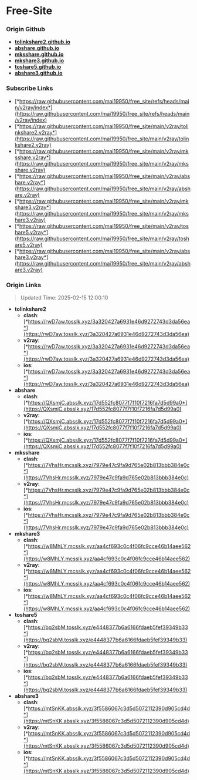 # Free-Site

### Origin Github

- [**tolinkshare2.github.io**](https://github.com/tolinkshare2/tolinkshare2.github.io)
- [**abshare.github.io**](https://github.com/abshare/abshare.github.io)
- [**mksshare.github.io**](https://github.com/mksshare/mksshare.github.io)
- [**mkshare3.github.io**](https://github.com/mkshare3/mkshare3.github.io)
- [**toshare5.github.io**](https://github.com/toshare5/toshare5.github.io)
- [**abshare3.github.io**](https://github.com/abshare3/abshare3.github.io)

### Subscribe Links

- [*https://raw.githubusercontent.com/mai19950/free_site/refs/heads/main/v2ray/index*](https://raw.githubusercontent.com/mai19950/free_site/refs/heads/main/v2ray/index)
- [*https://raw.githubusercontent.com/mai19950/free_site/main/v2ray/tolinkshare2.v2ray*](https://raw.githubusercontent.com/mai19950/free_site/main/v2ray/tolinkshare2.v2ray)
- [*https://raw.githubusercontent.com/mai19950/free_site/main/v2ray/mksshare.v2ray*](https://raw.githubusercontent.com/mai19950/free_site/main/v2ray/mksshare.v2ray)
- [*https://raw.githubusercontent.com/mai19950/free_site/main/v2ray/abshare.v2ray*](https://raw.githubusercontent.com/mai19950/free_site/main/v2ray/abshare.v2ray)
- [*https://raw.githubusercontent.com/mai19950/free_site/main/v2ray/mkshare3.v2ray*](https://raw.githubusercontent.com/mai19950/free_site/main/v2ray/mkshare3.v2ray)
- [*https://raw.githubusercontent.com/mai19950/free_site/main/v2ray/toshare5.v2ray*](https://raw.githubusercontent.com/mai19950/free_site/main/v2ray/toshare5.v2ray)
- [*https://raw.githubusercontent.com/mai19950/free_site/main/v2ray/abshare3.v2ray*](https://raw.githubusercontent.com/mai19950/free_site/main/v2ray/abshare3.v2ray)

### Origin Links

> Updated Time: 2025-02-15 12:00:10

- **tolinkshare2**
  - **clash**: [*https://rwD7aw.tosslk.xyz/3a320427a6931e46d9272743d3da56ea*](https://rwD7aw.tosslk.xyz/3a320427a6931e46d9272743d3da56ea)
  - **v2ray**: [*https://rwD7aw.tosslk.xyz/3a320427a6931e46d9272743d3da56ea*](https://rwD7aw.tosslk.xyz/3a320427a6931e46d9272743d3da56ea)
  - **ios**: [*https://rwD7aw.tosslk.xyz/3a320427a6931e46d9272743d3da56ea*](https://rwD7aw.tosslk.xyz/3a320427a6931e46d9272743d3da56ea)
- **abshare**
  - **clash**: [*https://QXsmjC.absslk.xyz/17d552fc8077f7f10f7216fa7d5d99a0*](https://QXsmjC.absslk.xyz/17d552fc8077f7f10f7216fa7d5d99a0)
  - **v2ray**: [*https://QXsmjC.absslk.xyz/17d552fc8077f7f10f7216fa7d5d99a0*](https://QXsmjC.absslk.xyz/17d552fc8077f7f10f7216fa7d5d99a0)
  - **ios**: [*https://QXsmjC.absslk.xyz/17d552fc8077f7f10f7216fa7d5d99a0*](https://QXsmjC.absslk.xyz/17d552fc8077f7f10f7216fa7d5d99a0)
- **mksshare**
  - **clash**: [*https://7VhsHr.mcsslk.xyz/7979e47c9fa9d765e02b813bbb384e0c*](https://7VhsHr.mcsslk.xyz/7979e47c9fa9d765e02b813bbb384e0c)
  - **v2ray**: [*https://7VhsHr.mcsslk.xyz/7979e47c9fa9d765e02b813bbb384e0c*](https://7VhsHr.mcsslk.xyz/7979e47c9fa9d765e02b813bbb384e0c)
  - **ios**: [*https://7VhsHr.mcsslk.xyz/7979e47c9fa9d765e02b813bbb384e0c*](https://7VhsHr.mcsslk.xyz/7979e47c9fa9d765e02b813bbb384e0c)
- **mkshare3**
  - **clash**: [*https://w8MhLY.mcsslk.xyz/aa4cf693c0c4f06fc9cce46b14aee562*](https://w8MhLY.mcsslk.xyz/aa4cf693c0c4f06fc9cce46b14aee562)
  - **v2ray**: [*https://w8MhLY.mcsslk.xyz/aa4cf693c0c4f06fc9cce46b14aee562*](https://w8MhLY.mcsslk.xyz/aa4cf693c0c4f06fc9cce46b14aee562)
  - **ios**: [*https://w8MhLY.mcsslk.xyz/aa4cf693c0c4f06fc9cce46b14aee562*](https://w8MhLY.mcsslk.xyz/aa4cf693c0c4f06fc9cce46b14aee562)
- **toshare5**
  - **clash**: [*https://bq2sbM.tosslk.xyz/e4448377b6a6166fdaeb5fef39349b33*](https://bq2sbM.tosslk.xyz/e4448377b6a6166fdaeb5fef39349b33)
  - **v2ray**: [*https://bq2sbM.tosslk.xyz/e4448377b6a6166fdaeb5fef39349b33*](https://bq2sbM.tosslk.xyz/e4448377b6a6166fdaeb5fef39349b33)
  - **ios**: [*https://bq2sbM.tosslk.xyz/e4448377b6a6166fdaeb5fef39349b33*](https://bq2sbM.tosslk.xyz/e4448377b6a6166fdaeb5fef39349b33)
- **abshare3**
  - **clash**: [*https://mtSnKK.absslk.xyz/3f5586067c3d5d5072112390d905cd4d*](https://mtSnKK.absslk.xyz/3f5586067c3d5d5072112390d905cd4d)
  - **v2ray**: [*https://mtSnKK.absslk.xyz/3f5586067c3d5d5072112390d905cd4d*](https://mtSnKK.absslk.xyz/3f5586067c3d5d5072112390d905cd4d)
  - **ios**: [*https://mtSnKK.absslk.xyz/3f5586067c3d5d5072112390d905cd4d*](https://mtSnKK.absslk.xyz/3f5586067c3d5d5072112390d905cd4d)
